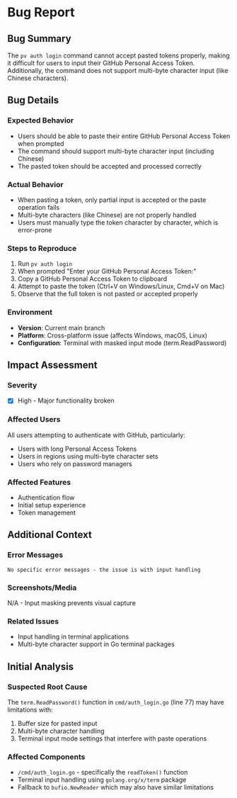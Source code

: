 # Bug Report

## Bug Summary
The `pv auth login` command cannot accept pasted tokens properly, making it difficult for users to input their GitHub Personal Access Token. Additionally, the command does not support multi-byte character input (like Chinese characters).

## Bug Details

### Expected Behavior
- Users should be able to paste their entire GitHub Personal Access Token when prompted
- The command should support multi-byte character input (including Chinese)
- The pasted token should be accepted and processed correctly

### Actual Behavior  
- When pasting a token, only partial input is accepted or the paste operation fails
- Multi-byte characters (like Chinese) are not properly handled
- Users must manually type the token character by character, which is error-prone

### Steps to Reproduce
1. Run `pv auth login`
2. When prompted "Enter your GitHub Personal Access Token:"
3. Copy a GitHub Personal Access Token to clipboard
4. Attempt to paste the token (Ctrl+V on Windows/Linux, Cmd+V on Mac)
5. Observe that the full token is not pasted or accepted properly

### Environment
- **Version**: Current main branch
- **Platform**: Cross-platform issue (affects Windows, macOS, Linux)
- **Configuration**: Terminal with masked input mode (term.ReadPassword)

## Impact Assessment

### Severity
- [x] High - Major functionality broken

### Affected Users
All users attempting to authenticate with GitHub, particularly:
- Users with long Personal Access Tokens
- Users in regions using multi-byte character sets
- Users who rely on password managers

### Affected Features
- Authentication flow
- Initial setup experience
- Token management

## Additional Context

### Error Messages
```
No specific error messages - the issue is with input handling
```

### Screenshots/Media
N/A - Input masking prevents visual capture

### Related Issues
- Input handling in terminal applications
- Multi-byte character support in Go terminal packages

## Initial Analysis

### Suspected Root Cause
The `term.ReadPassword()` function in `cmd/auth_login.go` (line 77) may have limitations with:
1. Buffer size for pasted input
2. Multi-byte character handling
3. Terminal input mode settings that interfere with paste operations

### Affected Components
- `/cmd/auth_login.go` - specifically the `readToken()` function
- Terminal input handling using `golang.org/x/term` package
- Fallback to `bufio.NewReader` which may also have similar limitations